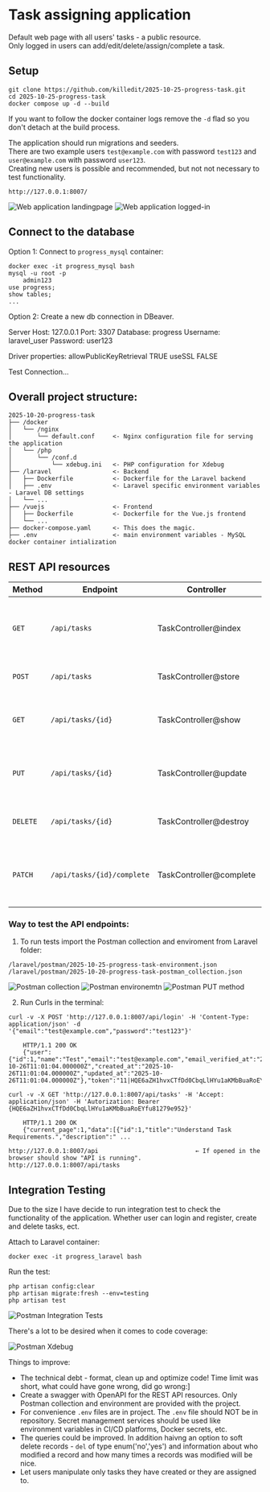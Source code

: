 # Task assigning application

Default web page with all users' tasks - a public resource.</br>
Only logged in users can add/edit/delete/assign/complete a task.</br>

## Setup
```
git clone https://github.com/killedit/2025-10-25-progress-task.git
cd 2025-10-25-progress-task
docker compose up -d --build
```
If you want to follow the docker container logs remove the `-d` flad so you don't detach at the build process.

The application should run migrations and seeders.</br>
There are two example users `test@example.com` with password `test123` and `user@example.com` with password `user123`.</br>
Creating new users is possible and recommended, but not not necessary to test functionality.

`http://127.0.0.1:8007/`

![Web application landingpage](laravel/resources/images/2025-10-25-progress-task-landing-page.png)
![Web application logged-in](laravel/resources/images/2025-10-25-progress-task-logged-in.png)

## Connect to the database

Option 1: Connect to `progress_mysql` container:
```
docker exec -it progress_mysql bash
mysql -u root -p
    admin123
use progress;
show tables;
...
```
Option 2: Create a new db connection in DBeaver.

Server Host:    127.0.0.1
Port:           3307
Database:       progress
Username:       laravel_user
Password:       user123

Driver properties:
    allowPublicKeyRetrieval     TRUE
    useSSL                      FALSE

Test Connection...


## Overall project structure:

```
2025-10-20-progress-task
├── /docker
│   └── /nginx
│       └── default.conf     <- Nginx configuration file for serving the application
│   └── /php
│       └── /conf.d
│           └── xdebug.ini   <- PHP configuration for Xdebug
├── /laravel                 <- Backend
│   ├── Dockerfile           <- Dockerfile for the Laravel backend
│   ├── .env                 <- Laravel specific environment variables - Laravel DB settings
│   └── ...
├── /vuejs                   <- Frontend
│   ├── Dockerfile           <- Dockerfile for the Vue.js frontend
│   └── ...
├── docker-compose.yaml      <- This does the magic.
├── .env                     <- main environment variables - MySQL docker container intialization
```

## REST API resources

| Method   | Endpoint                   | Controller              | Description                                                    |
| -------- | -------------------------- | ----------------------- | -------------------------------------------------------------- |
| `GET`    | `/api/tasks`               | TaskController@index    | List all tasks (auth user’s tasks or public tasks). Paginated. |
| `POST`   | `/api/tasks`               | TaskController@store    | Create a new task (auth user).                                 |
| `GET`    | `/api/tasks/{id}`          | TaskController@show     | View a single task (only if user owns or created it).          |
| `PUT`    | `/api/tasks/{id}`          | TaskController@update   | Update task fields (only if user owns or created it).          |
| `DELETE` | `/api/tasks/{id}`          | TaskController@destroy  | Delete task (only if user owns or created it).                 |
| `PATCH`  | `/api/tasks/{id}/complete` | TaskController@complete | Mark a task as completed (only if user owns or created it).    |

### Way to test the API endpoints:

1. To run tests import the Postman collection and enviroment from Laravel folder:

`/laravel/postman/2025-10-25-progress-task-environment.json` </br>
`/laravel/postman/2025-10-20-progress-task-postman_collection.json`

![Postman collection](laravel/resources/images/2025-10-25-progress-task-postman-collection.png) 
![Postman environemtn](laravel/resources/images/2025-10-25-progress-task-postman-environment.png) 
![Postman PUT method](laravel/resources/images/2025-10-25-progress-task-postman-collection-put-method.png) 

2. Run Curls in the terminal:
```
curl -v -X POST 'http://127.0.0.1:8007/api/login' -H 'Content-Type: application/json' -d '{"email":"test@example.com","password":"test123"}'

    HTTP/1.1 200 OK
    {"user":{"id":1,"name":"Test","email":"test@example.com","email_verified_at":"2025-10-26T11:01:04.000000Z","created_at":"2025-10-26T11:01:04.000000Z","updated_at":"2025-10-26T11:01:04.000000Z"},"token":"11|HQE6aZH1hvxCTfDd0CbqLlHYu1aKMbBuaRoEYfu81279e952"}

curl -v -X GET 'http://127.0.0.1:8007/api/tasks' -H 'Accept: application/json' -H 'Autorization: Bearer {HQE6aZH1hvxCTfDd0CbqLlHYu1aKMbBuaRoEYfu81279e952}'

    HTTP/1.1 200 OK
    {"current_page":1,"data":[{"id":1,"title":"Understand Task Requirements.","description":" ...

http://127.0.0.1:8007/api                           ← If opened in the browser should show "API is running".
http://127.0.0.1:8007/api/tasks
```
## Integration Testing
Due to the size I have decide to run integration test to check the functionality of the application. Whether user can login and register, create and delete tasks, ect.

Attach to Laravel container:
```
docker exec -it progress_laravel bash
```
Run the test:
```
php artisan config:clear
php artisan migrate:fresh --env=testing
php artisan test
```
![Postman Integration Tests](laravel/resources/images/2025-10-25-progress-task-integration-tests.png) 

There's a lot to be desired when it comes to code coverage:

![Postman Xdebug](laravel/resources/images/2025-10-25-progress-task-xdebug.png) 

Things to improve:
- The technical debt - format, clean up and optimize code! Time limit was short, what could have gone wrong, did go wrong:]
- Create a swagger with OpenAPI for the REST API resources. Only Postman collection and environment are provided with the project.
- For convenience `.env` files are in project. The `.env` file should NOT be in repository. Secret management services should be used like environment variables in CI/CD platforms, Docker secrets, etc.
- The queries could be improved. In addition haivng an option to soft delete records - `del` of type enum('no','yes') and information about who modified a record and how many times a records was modified will be nice.
- Let users manipulate only tasks they have created or they are assigned to.
